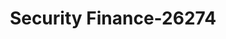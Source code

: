---
f_zip-code: 62301
f_state-code: IL
title: Security Finance-26274
f_phone: 217-228-2210
f_city-only: Quincy
f_address: 610 Broadway Street Quincy
f_location-unique-id: '26274'
slug: security-finance-26274
updated-on: '2024-05-30T13:46:58.046Z'
created-on: '2024-05-30T13:36:59.803Z'
published-on: '2024-05-30T13:54:32.469Z'
f_city-state: cms/city/quincy-il.md
f_company: cms/company/security-finance.md
f_state: cms/state/illinois.md
layout: '[payday-loan].html'
tags: payday-loan
---